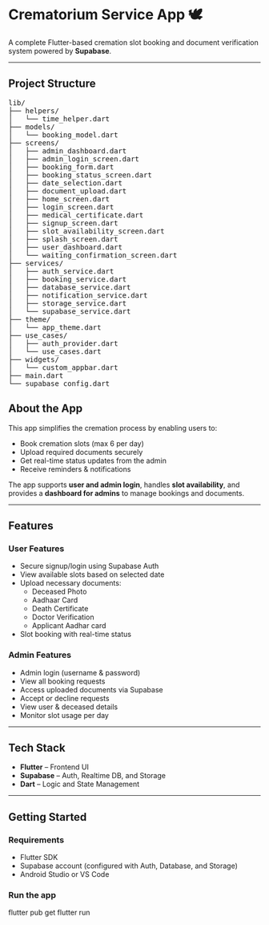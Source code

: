 # Crematorium Service App 🕊️

A complete Flutter-based cremation slot booking and document verification system powered by **Supabase**.

---
## Project Structure
<pre>
lib/
├── helpers/
│   └── time_helper.dart
├── models/
│   └── booking_model.dart
├── screens/
│   ├── admin_dashboard.dart
│   ├── admin_login_screen.dart
│   ├── booking_form.dart
│   ├── booking_status_screen.dart
│   ├── date_selection.dart
│   ├── document_upload.dart
│   ├── home_screen.dart
│   ├── login_screen.dart
│   ├── medical_certificate.dart
│   ├── signup_screen.dart
│   ├── slot_availability_screen.dart
│   ├── splash_screen.dart
│   ├── user_dashboard.dart
│   └── waiting_confirmation_screen.dart
├── services/
│   ├── auth_service.dart
│   ├── booking_service.dart
│   ├── database_service.dart
│   ├── notification_service.dart
│   ├── storage_service.dart
│   └── supabase_service.dart
├── theme/
│   └── app_theme.dart
├── use_cases/
│   ├── auth_provider.dart
│   └── use_cases.dart
├── widgets/
│   └── custom_appbar.dart
├── main.dart
└── supabase_config.dart
</pre>
## About the App

This app simplifies the cremation process by enabling users to:
- Book cremation slots (max 6 per day)
- Upload required documents securely
- Get real-time status updates from the admin
- Receive reminders & notifications

The app supports **user and admin login**, handles **slot availability**, and provides a **dashboard for admins** to manage bookings and documents.

---

## Features

### User Features
- Secure signup/login using Supabase Auth
- View available slots based on selected date
- Upload necessary documents:
  - Deceased Photo
  - Aadhaar Card
  - Death Certificate
  - Doctor Verification
  - Applicant Aadhar card
- Slot booking with real-time status

### Admin Features
- Admin login (username & password)
- View all booking requests
- Access uploaded documents via Supabase
- Accept or decline requests
- View user & deceased details
- Monitor slot usage per day

---

## Tech Stack

- **Flutter** – Frontend UI
- **Supabase** – Auth, Realtime DB, and Storage
- **Dart** – Logic and State Management

---

## Getting Started

### Requirements
- Flutter SDK
- Supabase account (configured with Auth, Database, and Storage)
- Android Studio or VS Code

### Run the app

flutter pub get
flutter run
